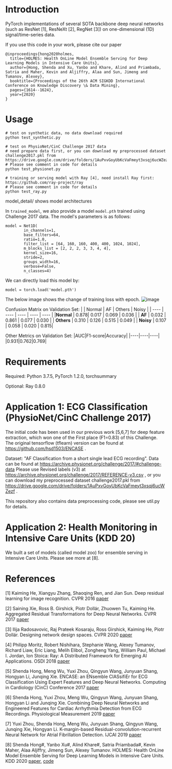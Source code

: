 

# Introduction

PyTorch implementations of several SOTA backbone deep neural networks (such as ResNet [1], ResNeXt [2], RegNet [3]) on one-dimensional (1D) signal/time-series data. 

If you use this code in your work, please cite our paper

```
@inproceedings{hong2020holmes,
  title={HOLMES: Health OnLine Model Ensemble Serving for Deep Learning Models in Intensive Care Units},
  author={Hong, Shenda and Xu, Yanbo and Khare, Alind and Priambada, Satria and Maher, Kevin and Aljiffry, Alaa and Sun, Jimeng and Tumanov, Alexey},
  booktitle={Proceedings of the 26th ACM SIGKDD International Conference on Knowledge Discovery \& Data Mining},
  pages={1614--1624},
  year={2020}
}
```

# Usage

```
# test on synthetic data, no data download required
python test_synthetic.py

# test on PhysioNet/CinC Challenge 2017 data
# need prepare data first, or you can download my preprocessed dataset challenge2017.pkl from https://drive.google.com/drive/folders/1AuPxvGoyUbKcVaFmeyt3xsqj6ucWZezf
# Please see comment in code for details
python test_physionet.py

# training or serving model with Ray [4], need install Ray first: https://github.com/ray-project/ray
# Please see comment in code for details
python test_ray.py
```

model_detail/ shows model architectures

In ```trained_model```, we also provide a model ```model.pth``` trained using Challenge 2017 data. The model's parameters is as follows:
```
model = Net1D(
        in_channels=1,
        base_filters=64,
        ratio=1.0,
        filter_list = [64, 160, 160, 400, 400, 1024, 1024],
        m_blocks_list = [2, 2, 2, 3, 3, 4, 4],
        kernel_size=16,
        stride=2,
        groups_width=16,
        verbose=False,
        n_classes=4)
```

We can directly load this model by:
```
model = torch.load('model.pth')
```
The below image shows the change of training loss with epoch.
![image](https://user-images.githubusercontent.com/67882404/144691635-ea14e210-81f9-4889-9cbd-dd1a97290ca4.png)

Confusion Matrix on Validation Set:
| | Normal | AF | Others | Noisy |
| ---- | ---- | ---- | ---- | ---- |
|**Normal** | 0.878| 0.017 | 0.069 | 0.036 |
| **AF** | 0.032 | 0.861 | 0.077 | 0.030 |
| **Others** | 0.310 | 0.126 | 0.515 | 0.049 |
| **Noisy** | 0.107 | 0.058 | 0.020 | 0.815|

Other Metrics on Validation Set:
|AUC|F1-score|Accuracy|
|----|----|----|
|0.931|0.762|0.769|

# Requirements

Required: Python 3.7.5, PyTorch 1.2.0, torchsummary

Optional: Ray 0.8.0

# Application 1: ECG Classification (PhysioNet/CinC Challenge 2017)

The initial code has been used in our previous work [5,6,7] for deep feature extraction, which won one of the First place (F1=0.83) of this Challenge. The original tensorflow (tflearn) version can be found at https://github.com/hsd1503/ENCASE . 

Dataset: "AF Classification from a short single lead ECG recording". Data can be found at https://archive.physionet.org/challenge/2017/#challenge-data Please use Revised labels (v3) at https://archive.physionet.org/challenge/2017/REFERENCE-v3.csv , or you can download my preprocessed dataset challenge2017.pkl from https://drive.google.com/drive/folders/1AuPxvGoyUbKcVaFmeyt3xsqj6ucWZezf .

This repository also contains data preprocessing code, please see util.py for details.

# Application 2: Health Monitoring in Intensive Care Units (KDD 20)

We built a set of models (called model zoo) for ensemble serving in Intensive Care Units. Please see more at [8]. 

# References


[1] Kaiming He, Xiangyu Zhang, Shaoqing Ren, and Jian Sun. Deep residual learning for image recognition. CVPR 2016 [paper](https://arxiv.org/abs/1512.03385)

[2] Saining Xie, Ross B. Girshick, Piotr Dollár, Zhuowen Tu, Kaiming He. Aggregated Residual Transformations for Deep Neural Networks. CVPR 2017 [paper](https://arxiv.org/abs/1611.05431)

[3] Ilija Radosavovic, Raj Prateek Kosaraju, Ross Girshick, Kaiming He, Piotr Dollár. Designing network design spaces. CVPR 2020 [paper](https://arxiv.org/pdf/2003.13678.pdf)

[4] Philipp Moritz, Robert Nishihara, Stephanie Wang, Alexey Tumanov, Richard Liaw, Eric Liang, Melih Elibol, Zongheng Yang, William Paul, Michael I. Jordan, Ion Stoica: Ray: A Distributed Framework for Emerging AI Applications. OSDI 2018 [paper](https://www2.cs.uic.edu/~brents/cs494-cdcs/papers/ray.pdf)

[5] Shenda Hong, Meng Wu, Yuxi Zhou, Qingyun Wang, Junyuan Shang, Hongyan Li, Junqing Xie. ENCASE: an ENsemble ClASsifiEr for ECG Classification Using Expert Features and Deep Neural Networks. Computing in Cardiology (CinC) Conference 2017 [paper](http://www.cinc.org/archives/2017/pdf/178-245.pdf)

[6] Shenda Hong, Yuxi Zhou, Meng Wu, Qingyun Wang, Junyuan Shang, Hongyan Li and Junqing Xie. Combining Deep Neural Networks and Engineered Features for Cardiac Arrhythmia Detection from ECG Recordings. Physiological Measurement 2019 [paper](https://www.ncbi.nlm.nih.gov/pubmed/30943458)

[7] Yuxi Zhou, Shenda Hong, Meng Wu, Junyuan Shang, Qingyun Wang, Junqing Xie, Hongyan Li. K-margin-based Residual-convolution-recurrent Neural Network for Atrial Fibrillation Detection. IJCAI 2019 [paper](https://www.ijcai.org/proceedings/2019/0839.pdf)

[8] Shenda Hong#, Yanbo Xu#, Alind Khare#, Satria Priambada#, Kevin Maher, Alaa Aljiffry, Jimeng Sun, Alexey Tumanov. HOLMES: Health OnLine Model Ensemble Serving for Deep Learning Models in Intensive Care Units. KDD 2020 [paper](https://arxiv.org/pdf/2008.04063.pdf), [code](https://github.com/hsd1503/HOLMES)


